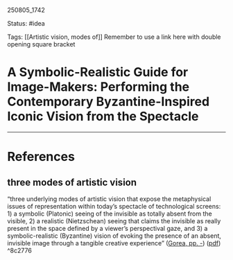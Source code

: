 
250805_1742

Status: #idea

Tags: [[Artistic vision, modes of]]
Remember to use a link here with double opening square bracket
# A Symbolic-Realistic Guide for Image-Makers:  Performing the Contemporary Byzantine-Inspired Iconic Vision  from the Spectacle



---
# References

## three modes of artistic vision

“three underlying modes of artistic vision that expose the metaphysical issues of representation within today’s spectacle of technological screens: 1) a symbolic (Platonic) seeing of the invisible as totally absent from the visible, 2) a realistic (Nietzschean) seeing that claims the invisible as really present in the space defined by a viewer’s perspectival gaze, and 3) a symbolic-realistic (Byzantine) vision of evoking the presence of an absent, invisible image through a tangible creative experience” ([Gorea, pp. -](zotero://select/library/items/X8HMF29A)) ([pdf](zotero://open-pdf/library/items/L9FBFQR3?page=3&annotation=8JEPLYG5)) ^8c2776